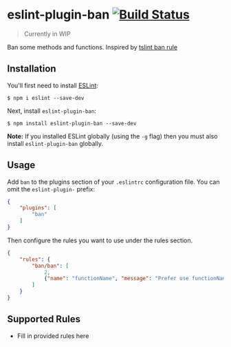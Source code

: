 # eslint-plugin-ban [![Build Status](https://travis-ci.org/remithomas/eslint-plugin-ban.svg?branch=master)](https://travis-ci.org/remithomas/eslint-plugin-ban)

> Currently in WIP

Ban some methods and functions. Inspired by [tslint ban rule](https://palantir.github.io/tslint/rules/ban/)

## Installation

You'll first need to install [ESLint](http://eslint.org):

```
$ npm i eslint --save-dev
```

Next, install `eslint-plugin-ban`:

```
$ npm install eslint-plugin-ban --save-dev
```

**Note:** If you installed ESLint globally (using the `-g` flag) then you must also install `eslint-plugin-ban` globally.

## Usage

Add `ban` to the plugins section of your `.eslintrc` configuration file. You can omit the `eslint-plugin-` prefix:

```json
{
    "plugins": [
        "ban"
    ]
}
```


Then configure the rules you want to use under the rules section.

```json
{
    "rules": {
        "ban/ban": [
            2,
            {"name": "functionName", "message": "Prefer use functionName2"}
        ]
    }
}
```

## Supported Rules

* Fill in provided rules here

